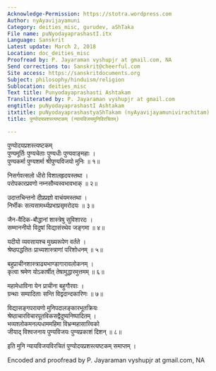 ```yaml
---
Acknowledge-Permission: https://stotra.wordpress.com
Author: nyAyavijayamuni
Category: deities_misc, gurudev, aShTaka
File name: puNyodayaprashastI.itx
Language: Sanskrit
Latest update: March 2, 2018
Location: doc_deities_misc
Proofread by: P. Jayaraman vyshupjr at gmail.com, NA
Send corrections to: Sanskrit@cheerful.com
Site access: https://sanskritdocuments.org
Subject: philosophy/hinduism/religion
Sublocation: deities_misc
Text title: Punyodayaprashasti Ashtakam
Transliterated by: P. Jayaraman vyshupjr at gmail.com
engtitle: puNyodayaprashastI Ashtakam
itxtitle: puNyodayaprashastyaShTakam (nyAyavijayamunivirachitam)
title: पुण्योदयप्रशस्त्यष्टकम् (न्यायविजयमुनिविरचितम्)

---
```

  
 पुण्योदयप्रशस्त्यष्टकम्   
पुण्यमूर्तिः पुण्यचेताः पुण्यधीः पुण्यवाङ्महाः ।  
पुण्यकर्मा पुण्यशर्मा श्रीपुण्यविजयो मुनिः ॥ १॥  
  
निसर्गवत्सलो धीरो विशालहृदयस्तथा ।  
परोपकारप्रवणो नम्नसौम्यस्वभावभाक् ॥ २॥  
  
उदात्तचिन्तनो दीप्रप्रज्ञो वाचंयमस्तथा ।  
निर्भीकः सत्यसामर्थ्यप्रभाप्रसृमरोदयः ॥ ३॥  
  
जैन-वैदिक-बौद्धानां शास्त्रेषु सुविशारदः ।  
सम्माननीयो विदुषां विद्यासंस्थेव जङ्गमा ॥ ४॥  
  
यदीयो व्यवसायश्च मुख्यरूपेण वर्तते ।  
श्रेष्ठपद्धतितः प्राच्यशास्त्राणां परिशोधनम् ॥ ५॥  
  
बहुप्राचीनशास्त्राढ्यभाण्डागारावलोकनम् ।  
कृत्वा श्रमेण योऽकार्षीत् तेषामुद्धारमुत्तमम् ॥ ६॥  
  
महामेधाविना येन प्राचीना बहुगौरवाः ।  
ग्रन्थाः सम्पादिताः सन्ति विद्वदान्दकारिणः ॥ ७॥  
  
विद्यासङ्गपरायणो मुनिपदालङ्कारभूतक्रियः  
     श्रेष्ठाचारविचारपूतविकसद्वैदुष्यनिष्पादितम् ।  
भव्यश्लोकमनल्पधाममहिमा विभ्रन्महासात्त्विको  
     जीयाद् विश्वजनाय पुण्यविजयः पुण्यप्रकाशं दिशन् ॥ ८॥  
  
इति मुनि न्यायविजयविरचितं पुण्योदयप्रशस्त्यष्टकम् समाप्तम् ।  
  
Encoded and proofread by P. Jayaraman vyshupjr at gmail.com, NA  
  
